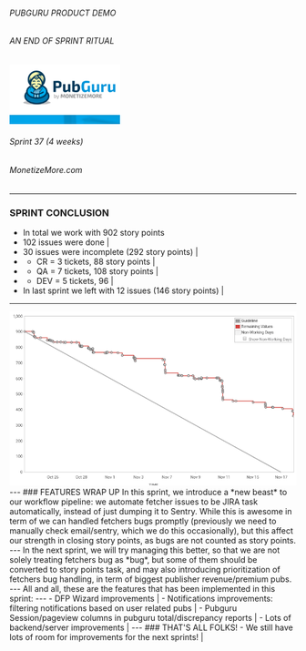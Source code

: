 ###### PUBGURU PRODUCT DEMO
###### AN END OF SPRINT RITUAL  

<img src="pg.png" alt="PuBGuru"/>

###### Sprint 37 (4 weeks)
###### MonetizeMore.com
---
### SPRINT CONCLUSION
- In total we work with 902 story points
- 102 issues were done |
- 30 issues were incomplete (292 story points) |
- * CR = 3 tickets, 88 story points |
- * QA = 7 tickets, 108 story points  |
- * DEV = 5 tickets, 96 |
- In last sprint we left with 12 issues (146 story points) |
---
<img src="sprint37lastburn.png"/>
---
### FEATURES WRAP UP
In this sprint, we introduce a *new beast* to our workflow pipeline: we automate fetcher issues to be JIRA task automatically, instead of just dumping it to Sentry.
While this is awesome in term of we can handled fetchers bugs promptly (previously we need to manually check email/sentry, which we do this occasionally), 
but this affect our strength in closing story points, as bugs are not counted as story points.
---
In the next sprint, we will try managing this better, so that we are not solely treating fetchers bug as *bug*, but some of them should be converted to story points task, 
and may also introducing prioritization of fetchers bug handling, in term of biggest publisher revenue/premium pubs. 
---
All and all, these are the features that has been implemented in this sprint:
---
- DFP Wizard improvements |
- Notifications improvements: filtering notifications based on user related pubs  |
- Pubguru Session/pageview columns in pubguru total/discrepancy reports |
- Lots of backend/server improvements |
---
### THAT'S ALL FOLKS!
- We still have lots of room for improvements for the next sprints! |